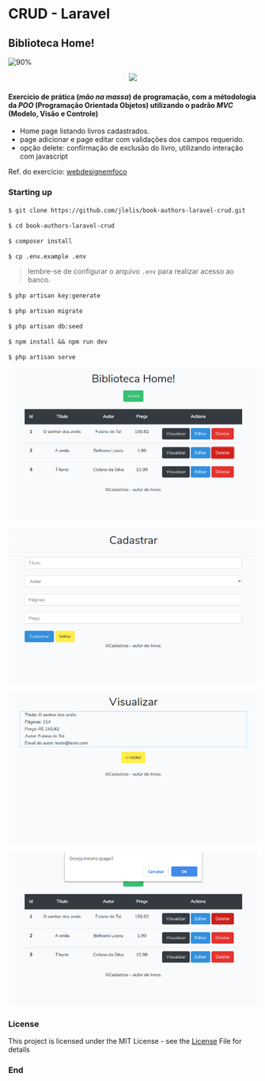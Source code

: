 # CRUD - Laravel

##   Biblioteca Home!
![90%](https://progress-bar.dev/90?title=completed)

<p align="center"><img src="https://res.cloudinary.com/dtfbvvkyp/image/upload/v1566331377/laravel-logolockup-cmyk-red.svg" width="400"></p>

#### Exercício de prática (*mão na massa*) de programação, com a métodologia da *POO* (Programação Orientada Objetos) utilizando o padrão *MVC* (Modelo, Visão e Controle)

* Home page listando livros cadastrados.
* page adicionar e page editar com validações dos campos requerido.
* opção delete: confirmação de exclusão do livro, utilizando interação com javascript


Ref. do exercício: [webdesignemfoco](https://webdesignemfoco.com/cursos/crud/crud-com-laravel-1-introducao)


### Starting up

`$ git clone https://github.com/jlelis/book-authors-laravel-crud.git`

`$ cd book-authors-laravel-crud`

`$ composer install`

`$ cp .env.example .env`

> lembre-se de configurar o arquivo `.env` para realizar acesso ao banco.

`$ php artisan key:generate`

`$ php artisan migrate`

`$ php artisan db:seed`

`$ npm install && npm run dev`

`$ php artisan serve`


![image](https://raw.githubusercontent.com/jlelis/book-authors-laravel-crud/master/img/home.png)

![image](https://raw.githubusercontent.com/jlelis/book-authors-laravel-crud/master/img/create.png)

![image](https://raw.githubusercontent.com/jlelis/book-authors-laravel-crud/master/img/read.png)


![image](https://raw.githubusercontent.com/jlelis/book-authors-laravel-crud/master/img/delete.png)

### License
This project is licensed under the MIT License - see the [License](https://github.com/appzcoder/crud-generator/blob/master/LICENSE) File for details

### End
